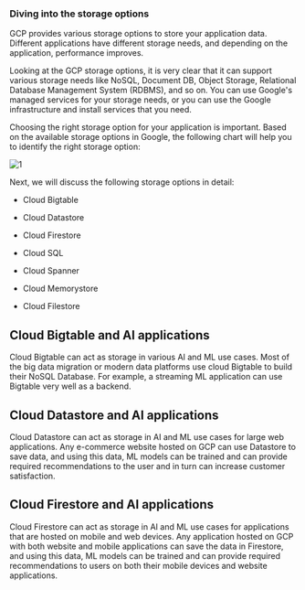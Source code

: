 
### Diving into the storage options

GCP provides various storage options to store your application data. Different applications have different storage needs, and depending on the application, performance improves.

Looking at the GCP storage options, it is very clear that it can support various storage needs like NoSQL, Document DB, Object Storage, Relational Database Management System (RDBMS), and so on. You can use Google's managed services for your storage needs, or you can use the Google infrastructure and install services that you need.

Choosing the right storage option for your application is important. Based on the available storage options in Google, the following chart will help you to identify the right storage option:


![1](https://user-images.githubusercontent.com/23625821/122635361-bbb09e80-d0e3-11eb-9570-5d05cda51873.png)


Next, we will discuss the following storage options in detail:

- Cloud Bigtable
- Cloud Datastore
- Cloud Firestore

- Cloud SQL
- Cloud Spanner
- Cloud Memorystore
- Cloud Filestore

## Cloud Bigtable and AI applications

Cloud Bigtable can act as storage in various AI and ML use cases. Most of the big data migration or modern data platforms use cloud Bigtable to build their NoSQL Database. For example, a streaming ML application can use Bigtable very well as a backend.


## Cloud Datastore and AI applications

Cloud Datastore can act as storage in AI and ML use cases for large web applications. Any e-commerce website hosted on GCP can use Datastore to save data, and using this data, ML models can be trained and can provide required recommendations to the user and in turn can increase customer satisfaction.


## Cloud Firestore and AI applications

Cloud Firestore can act as storage in AI and ML use cases for applications that are hosted on mobile and web devices. Any application hosted on GCP with both website and mobile applications can save the data in Firestore, and using this data, ML models can be trained and can provide required recommendations to users on both their mobile devices and website applications.



